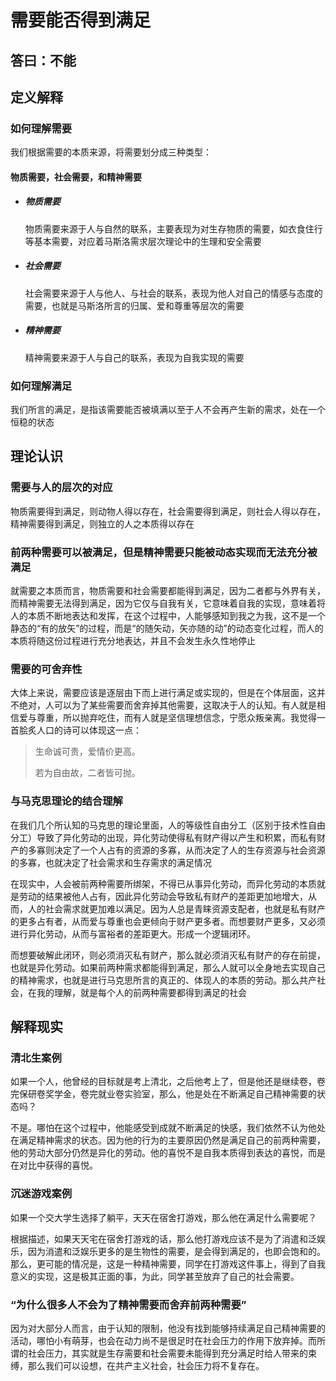 # 需要能否得到满足

## 答曰：不能

## 定义解释

### 如何理解需要

我们根据需要的本质来源，将需要划分成三种类型：

#### 物质需要，社会需要，和精神需要

- ##### 物质需要
  物质需要来源于人与自然的联系，主要表现为对生存物质的需要，如衣食住行等基本需要，对应着马斯洛需求层次理论中的生理和安全需要
- ##### 社会需要
  社会需要来源于人与他人、与社会的联系，表现为他人对自己的情感与态度的需要，也就是马斯洛所言的归属、爱和尊重等层次的需要
- ##### 精神需要
  精神需要来源于人与自己的联系，表现为自我实现的需要

### 如何理解满足

我们所言的满足，是指该需要能否被填满以至于人不会再产生新的需求，处在一个恒稳的状态

## 理论认识

### 需要与人的层次的对应

物质需要得到满足，则动物人得以存在，社会需要得到满足，则社会人得以存在，精神需要得到满足，则独立的人之本质得以存在

### 前两种需要可以被满足，但是精神需要只能被动态实现而无法充分被满足

就需要之本质而言，物质需要和社会需要都能得到满足，因为二者都与外界有关，而精神需要无法得到满足，因为它仅与自我有关，它意味着自我的实现，意味着将人的本质不断地表达和发挥，在这个过程中，人能够感知到我之为我，这不是一个静态的“有的放矢”的过程，而是“的随矢动，矢亦随的动”的动态变化过程，而人的本质将随这份过程进行充分地表达，并且不会发生永久性地停止

### 需要的可舍弃性

大体上来说，需要应该是逐层由下而上进行满足或实现的，但是在个体层面，这并不绝对，人可以为了某些需要而舍弃掉其他需要，这取决于人的认知。有人就是相信爱与尊重，所以抛弃吃住，而有人就是坚信理想信念，宁愿众叛亲离。我觉得一首脍炙人口的诗可以体现这一点：

> 生命诚可贵，爱情价更高。
>
> 若为自由故，二者皆可抛。

### 与马克思理论的结合理解

在我们几个所认知的马克思的理论里面，人的等级性自由分工（区别于技术性自由分工）导致了异化劳动的出现，异化劳动使得私有财产得以产生和积累，而私有财产的多寡则决定了一个人占有的资源的多寡，从而决定了人的生存资源与社会资源的多寡，也就决定了社会需求和生存需求的满足情况

在现实中，人会被前两种需要所绑架，不得已从事异化劳动，而异化劳动的本质就是劳动的结果被他人占有，因此异化劳动会导致私有财产的差距更加地增大，从而，人的社会需求就更加难以满足。因为人总是青睐资源支配者，也就是私有财产的更多占有者，从而爱与尊重也会更倾向于财产更多者。而想要财产更多，又必须进行异化劳动，从而与富裕者的差距更大。形成一个逻辑闭环。

而想要破解此闭环，则必须消灭私有财产，那么就必须消灭私有财产的存在前提，也就是异化劳动。如果前两种需求都能得到满足，那么人就可以全身地去实现自己的精神需求，也就是进行马克思所言的真正的、体现人的本质的劳动。那么共产社会，在我的理解，就是每个人的前两种需要都得到满足的社会

## 解释现实

### 清北生案例

如果一个人，他曾经的目标就是考上清北，之后他考上了，但是他还是继续卷，卷完保研卷奖学金，卷完就业卷实验室，那么，他是处在不断满足自己精神需要的状态吗？

不是。哪怕在这个过程中，他能感受到成就不断满足的快感，我们依然不认为他处在满足精神需求的状态。因为他的行为的主要原因仍然是满足自己的前两种需要，他的劳动大部分仍然是异化的劳动。他的喜悦不是自我本质得到表达的喜悦，而是在对比中获得的喜悦。

### 沉迷游戏案例

如果一个交大学生选择了躺平，天天在宿舍打游戏，那么他在满足什么需要呢？

根据描述，如果天天宅在宿舍打游戏的话，那么他打游戏应该不是为了消遣和泛娱乐，因为消遣和泛娱乐更多的是生物性的需要，是会得到满足的，也即会饱和的。那么，更可能的情况是，这是一种精神需要，同学在打游戏这件事上，得到了自我意义的实现，这是极其正面的事，为此，同学甚至放弃了自己的社会需要。

### “为什么很多人不会为了精神需要而舍弃前两种需要”

因为对大部分人而言，由于认知的限制，他没有找到能够持续满足自己精神需要的活动，哪怕小有萌芽，也会在动力尚不是很足时在社会压力的作用下放弃掉。而所谓的社会压力，其实就是生存需要和社会需要未能得到充分满足时给人带来的束缚，那么我们可以设想，在共产主义社会，社会压力将不复存在。
